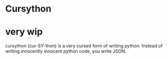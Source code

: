 # Cursython

# very wip

cursython (cur-SY-thon) is a very cursed form of writing python. Instead of writing innocently innocent python code, you write JSON.
